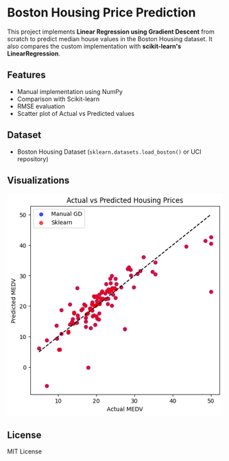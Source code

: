 # Boston Housing Price Prediction

This project implements **Linear Regression using Gradient Descent** from scratch to predict median house values in the Boston Housing dataset. It also compares the custom implementation with **scikit-learn's LinearRegression**.

## Features
- Manual implementation using NumPy
- Comparison with Scikit-learn
- RMSE evaluation
- Scatter plot of Actual vs Predicted values

## Dataset
- Boston Housing Dataset (`sklearn.datasets.load_boston()` or UCI repository)

## Visualizations
![Actual vs Predicted](Actual_Predicted.png)

## License
MIT License
